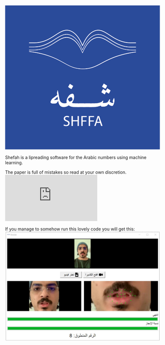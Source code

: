 ![Shefah icon](https://github.com/3izzo/Shefah/blob/master/rsc/shefah_full.png)

Shefah is a lipreading software for the Arabic numbers using machine learning.

The paper is full of mistakes so read at your own discretion.
![You can find the paper here](https://github.com/3izzo/Shefah/blob/master/rsc/final_paper.pdf)

If you manage to somehow run this lovely code you will get this:
![Shefah icon](https://github.com/3izzo/Shefah/blob/master/rsc/tj_baratm.png)
